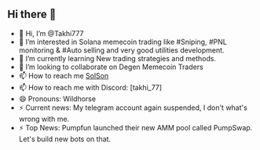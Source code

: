 ## Hi there 👋

- 👋 Hi, I’m @Takhi777
- 👀 I’m interested in Solana memecoin trading like #Sniping, #PNL monitoring & #Auto selling and very good utilities development.
- 🌱 I’m currently learning New trading strategies and methods.
- 💞️ I’m looking to collaborate on Degen Memecoin Traders
- 📫 How to reach me [SolSon](https://t.me/@pio_sol)
- 📫 How to reach me with Discord: [takhi_77]
- 😄 Pronouns: Wildhorse
- ⚡ Current news: My telegram account again suspended, I don't what's wrong with me.
- ⚡ Top News: Pumpfun launched their new AMM pool called PumpSwap. Let's build new bots on that.

<!---
degen-meme77/degen-meme77 is a ✨ special ✨ repository because its `README.md` (this file) appears on your GitHub profile.
You can click the Preview link to take a look at your changes.
--->
